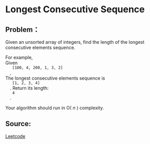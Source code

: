 # Longest Consecutive Sequence

## Problem：

<div class="question-content">
 <p>
 </p>
 <p>
  Given an unsorted array of integers, find the length of the longest consecutive elements sequence.
 </p>
 <p>
  For example,
  <br/>
  Given
  <code>
   [100, 4, 200, 1, 3, 2]
  </code>
  ,
  <br/>
  The longest consecutive elements sequence is
  <code>
   [1, 2, 3, 4]
  </code>
  . Return its length:
  <code>
   4
  </code>
  .
 </p>
 <p>
  Your algorithm should run in O(
  <i>
   n
  </i>
  ) complexity.
 </p>
</div>


## Source:
[Leetcode](https://leetcode.com/problems/longest-consecutive-sequence/)
